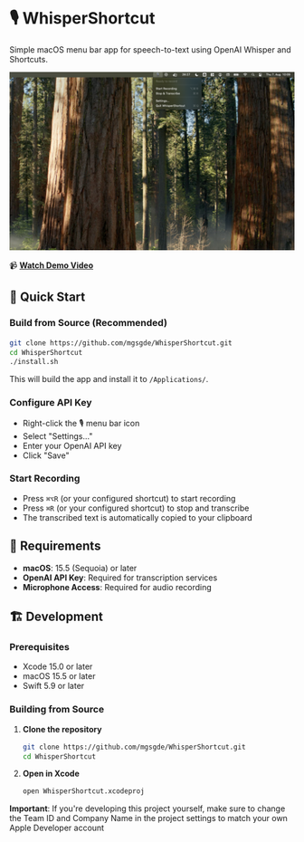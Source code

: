 # 🎙️ WhisperShortcut

Simple macOS menu bar app for speech-to-text using OpenAI Whisper and Shortcuts.

![WhisperShortcut Screenshot](screenshots/dropdown.png)

📹 **[Watch Demo Video](https://youtu.be/alx7H9NilJ4)**

## 🚀 Quick Start

### Build from Source (Recommended)

```bash
git clone https://github.com/mgsgde/WhisperShortcut.git
cd WhisperShortcut
./install.sh
```

This will build the app and install it to `/Applications/`.

### Configure API Key

- Right-click the 🎙️ menu bar icon
- Select "Settings..."
- Enter your OpenAI API key
- Click "Save"

### Start Recording

- Press `⌘⌥R` (or your configured shortcut) to start recording
- Press `⌘R` (or your configured shortcut) to stop and transcribe
- The transcribed text is automatically copied to your clipboard

## 🔧 Requirements

- **macOS**: 15.5 (Sequoia) or later
- **OpenAI API Key**: Required for transcription services
- **Microphone Access**: Required for audio recording

## 🏗️ Development

### Prerequisites

- Xcode 15.0 or later
- macOS 15.5 or later
- Swift 5.9 or later

### Building from Source

1. **Clone the repository**

   ```bash
   git clone https://github.com/mgsgde/WhisperShortcut.git
   cd WhisperShortcut
   ```

2. **Open in Xcode**

   ```bash
   open WhisperShortcut.xcodeproj
   ```

**Important**: If you're developing this project yourself, make sure to change the Team ID and Company Name in the project settings to match your own Apple Developer account
